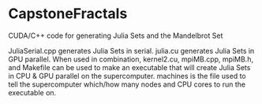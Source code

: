 # CapstoneFractals
CUDA/C++ code for generating Julia Sets and the Mandelbrot Set

JuliaSerial.cpp generates Julia Sets in serial. 
julia.cu generates Julia Sets in GPU parallel.
When used in combination, kernel2.cu, mpiMB.cpp, mpiMB.h, and Makefile can be used to make an executable that will create Julia Sets in CPU & GPU parallel on the supercomputer. machines is the file used to tell the supercomputer which/how many nodes and CPU cores to run the executable on.
